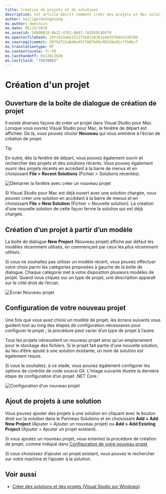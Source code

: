 ```yaml
---
title: Création de projets et de solutions
description: Cet article décrit comment créer des projets et des solutions dans Visual Studio pour Mac
author: heiligerdankgesang
ms.author: dominicn
ms.date: 05/23/2019
ms.assetid: 5880BB10-0A12-47E2-8A82-7A2D59C4D579
ms.openlocfilehash: 10fcb52a8e1311f3e8128361ee835f6ddcb3670d
ms.sourcegitcommit: 2975d722a6d6e45f7887b05e9b526e91cffb0bcf
ms.translationtype: MT
ms.contentlocale: fr-FR
ms.lasthandoff: 03/20/2020
ms.locfileid: "75678883"
---
```

# <a name="create-a-new-project"></a>Création d'un projet

## <a name="opening-the-project-creation-dialog"></a>Ouverture de la boîte de dialogue de création de projet

Il existe diverses façons de créer un projet dans Visual Studio pour Mac. Lorsque vous ouvrez Visual Studio pour Mac, la fenêtre de départ est affichée. De là, vous pouvez choisir **Nouveau** qui vous emmène à l’écran de création de projet.

> [!TIP]
> En outre, dès la fenêtre de départ, vous pouvez également ouvrir et rechercher des projets et des solutions récents. Vous pouvez également ouvrir des projets récents en accédant à la barre de menus et en choisissant **File > Recent Solutions** (Fichier > Solutions récentes).

![Démarrer la fenêtre avec créer un nouveau projet](media/first-run-project.png)

Si Visual Studio pour Mac est déjà ouvert avec une solution chargée, vous pouvez créer une solution en accédant à la barre de menus et en choisissant **File > New Solution** (Fichier > Nouvelle solution). La création d’une nouvelle solution de cette façon ferme la solution qui est déjà chargée.

## <a name="creating-a-new-project-from-a-template"></a>Création d’un projet à partir d’un modèle

La boîte de dialogue **New Project** (Nouveau projet) affiche par défaut les modèles récemment utilisés, en commençant par ceux les *plus récemment utilisés*.

Si vous ne souhaitez pas utiliser un modèle récent, vous pouvez effectuer votre choix parmi les catégories proposées à gauche de la boîte de dialogue. Chaque catégorie met à votre disposition plusieurs modèles de projet. Quand vous cliquez sur un type de projet, une description apparaît sur le côté droit de l’écran.

![Écran Nouveau projet](media/project-creation-screen.png)

## <a name="configuring-your-new-project"></a>Configuration de votre nouveau projet

Une fois que vous avez choisi un modèle de projet, les écrans suivants vous guident tout au long des étapes de configuration nécessaires pour configurer le projet ; la procédure peut varier d’un type de projet à l’autre.

Tous les projets nécessitent un nouveau projet ainsi qu’un emplacement pour le stockage des fichiers. Si le projet fait partie d’une nouvelle solution, au lieu d’être ajouté à une solution existante, un nom de solution est également requis.

Si vous le souhaitez, à ce stade, vous pouvez également configurer les options de contrôle de code source Git. L’image suivante illustre la dernière étape de configuration d’un projet .NET Core :

![Configuration d’un nouveau projet](media/configure-new-project.png)

## <a name="adding-additional-projects-to-a-solution"></a>Ajout de projets à une solution

Vous pouvez ajouter des projets à une solution en cliquant avec le bouton droit sur la solution dans le Panneau Solutions et en choisissant **Add > Add New Project** (Ajouter > Ajouter un nouveau projet) ou **Add > Add Existing Project** (Ajouter > Ajouter un projet existant).

Si vous ajoutez un nouveau projet, vous entamez la procédure de création de projet, comme indiqué dans [Configuration de votre nouveau projet](#configuring-your-new-project).

Si vous choisissez d’ajouter un projet existant, vous pouvez le rechercher sur votre machine et l’ajouter à la solution.

## <a name="see-also"></a>Voir aussi

- [Créer des solutions et des projets (Visual Studio sur Windows)](/visualstudio/ide/creating-solutions-and-projects)
